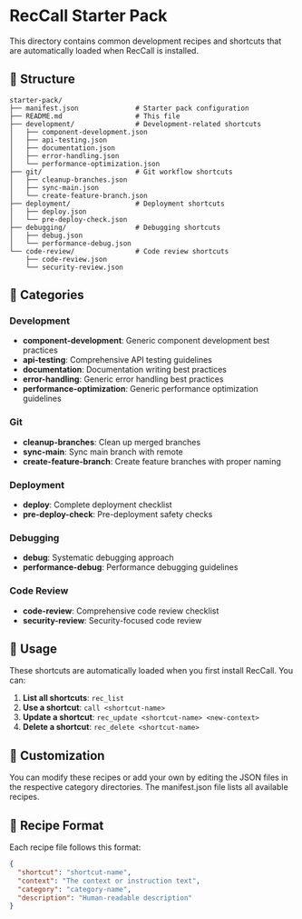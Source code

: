 # RecCall Starter Pack

This directory contains common development recipes and shortcuts that are automatically loaded when RecCall is installed.

## 📁 Structure

```
starter-pack/
├── manifest.json              # Starter pack configuration
├── README.md                  # This file
├── development/               # Development-related shortcuts
│   ├── component-development.json
│   ├── api-testing.json
│   ├── documentation.json
│   ├── error-handling.json
│   └── performance-optimization.json
├── git/                       # Git workflow shortcuts
│   ├── cleanup-branches.json
│   ├── sync-main.json
│   └── create-feature-branch.json
├── deployment/                # Deployment shortcuts
│   ├── deploy.json
│   └── pre-deploy-check.json
├── debugging/                 # Debugging shortcuts
│   ├── debug.json
│   └── performance-debug.json
└── code-review/               # Code review shortcuts
    ├── code-review.json
    └── security-review.json
```

## 🎯 Categories

### Development
- **component-development**: Generic component development best practices
- **api-testing**: Comprehensive API testing guidelines
- **documentation**: Documentation writing best practices
- **error-handling**: Generic error handling best practices
- **performance-optimization**: Generic performance optimization guidelines

### Git
- **cleanup-branches**: Clean up merged branches
- **sync-main**: Sync main branch with remote
- **create-feature-branch**: Create feature branches with proper naming

### Deployment
- **deploy**: Complete deployment checklist
- **pre-deploy-check**: Pre-deployment safety checks

### Debugging
- **debug**: Systematic debugging approach
- **performance-debug**: Performance debugging guidelines

### Code Review
- **code-review**: Comprehensive code review checklist
- **security-review**: Security-focused code review

## 🚀 Usage

These shortcuts are automatically loaded when you first install RecCall. You can:

1. **List all shortcuts**: `rec_list`
2. **Use a shortcut**: `call <shortcut-name>`
3. **Update a shortcut**: `rec_update <shortcut-name> <new-context>`
4. **Delete a shortcut**: `rec_delete <shortcut-name>`

## 🔧 Customization

You can modify these recipes or add your own by editing the JSON files in the respective category directories. The manifest.json file lists all available recipes.

## 📝 Recipe Format

Each recipe file follows this format:

```json
{
  "shortcut": "shortcut-name",
  "context": "The context or instruction text",
  "category": "category-name",
  "description": "Human-readable description"
}
```
